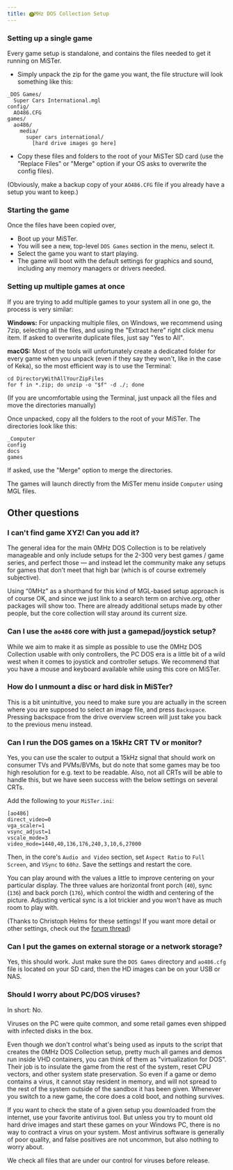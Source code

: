 ```yaml
---
title: ⓿MHz DOS Collection Setup
--- 
```


### Setting up a single game

Every game setup is standalone, and contains the files needed to get it running on MiSTer.

* Simply unpack the zip for the game you want, the file structure will look something like this:

```
_DOS Games/
  Super Cars International.mgl
config/
  AO486.CFG
games/
  ao486/
    media/
      super cars international/
        [hard drive images go here]
```

* Copy these files and folders to the root of your MiSTer SD card (use the "Replace Files" or "Merge" option if your OS asks to overwrite the config files). 

(Obviously, make a backup copy of your `AO486.CFG` file if you already have a setup you want to keep.)

### Starting the game

Once the files have been copied over, 

* Boot up your MiSTer.
* You will see a new, top-level `DOS Games` section in the menu, select it.
* Select the game you want to start playing.
* The game will boot with the default settings for graphics and sound, including any memory managers or drivers needed.

### Setting up multiple games at once

If you are trying to add multiple games to your system all in one go, the process is very similar:

**Windows:** For unpacking multiple files, on Windows, we recommend using 7zip, selecting all the files, and using the "Extract here" right click menu item. If asked to overwrite duplicate files, just say "Yes to All".

**macOS:** Most of the tools will unfortunately create a dedicated folder for every game when you unpack (even if they say they won't, like in the case of Keka), so the most efficient way is to use the Terminal:

```
cd DirectoryWithAllYourZipFiles
for f in *.zip; do unzip -o "$f" -d ./; done
````

(If you are uncomfortable using the Terminal, just unpack all the files and move the directories manually)

Once unpacked, copy all the folders to the root of your MiSTer. The directories look like this:

```
_Computer
config
docs
games
```

If asked, use the "Merge" option to merge the directories.

The games will launch directly from the MiSTer menu inside `Computer` using MGL files.

## Other questions

### I can't find game XYZ! Can you add it?

 The general idea for the main 0MHz DOS Collection is to be relatively manageable and only include setups for the 2-300 very best games / game series, and perfect those — and instead let the community make any setups for games that don’t meet that high bar (which is of course extremely subjective).
 
 Using “0MHz” as a shorthand for this kind of MGL-based setup approach is of course OK, and since we just link to a search term on archive.org, other packages will show too. There are already additional setups made by other people, but the core collection will stay around its current size.

### Can I use the `ao486` core with just a gamepad/joystick setup?

While we aim to make it as simple as possible to use the 0MHz DOS Collection usable with only controllers, the PC DOS era is a little bit of a wild west when it comes to joystick and controller setups. We recommend that you have a mouse and keyboard available while using this core on MiSTer.

### How do I unmount a disc or hard disk in MiSTer?

This is a bit unintuitive, you need to make sure you are actually in the screen where you are supposed to select an image file, and press `Backspace`. Pressing backspace from the drive overview screen will just take you back to the previous menu instead.

### Can I run the DOS games on a 15kHz CRT TV or monitor?

Yes, you can use the scaler to output a 15kHz signal that should work on consumer TVs and PVMs/BVMs, but do note that some games may be too high resolution for e.g. text to be readable. Also, not all CRTs will be able to handle this, but we have seen success with the below settings on several CRTs.

Add the following to your `MiSTer.ini`:

```
[ao486]
direct_video=0
vga_scaler=1
vsync_adjust=1
vscale_mode=3
video_mode=1440,40,136,176,240,3,10,6,27000
```

Then, in the core's `Audio and Video` section, set `Aspect Ratio` to `Full Screen`, and `VSync` to `60hz`. Save the settings and restart the core.

You can play around with the values a little to improve centering on your particular display. The three values are horizontal front porch (`40`), sync (`136`) and back porch (`176`), which control the width and centering of the picture. Adjusting vertical sync is a lot trickier and you won't have as much room to play with.

(Thanks to Christoph Helms for these settings! If you want more detail or other settings, check out the [forum thread](https://misterfpga.org/viewtopic.php?p=63332#p63332))

### Can I put the games on external storage or a network storage?

Yes, this should work. Just make sure the `DOS Games` directory and `ao486.cfg` file is located on your SD card, then the HD images can be on your USB or NAS.

### Should I worry about PC/DOS viruses?

In short: No. 

Viruses on the PC were quite common, and some retail games even shipped with infected disks in the box. 

Even though we don't control what's being used as inputs to the script that creates the 0MHz DOS Collection setup, pretty much all games and demos run inside VHD containers, you can think of them as "virtualization for DOS". Their job is to insulate the game from the rest of the system, reset CPU vectors, and other system state preservation. So even if a game or demo contains a virus, it cannot stay resident in memory, and will not spread to the rest of the system outside of the sandbox it has been given. Whenever you switch to a new game, the core does a cold boot, and nothing survives.

If you want to check the state of a given setup you downloaded from the internet, use your favorite antivirus tool. But unless you try to mount old hard drive images and start these games on your Windows PC, there is no way to contract a virus on your system. Most antivirus software is generally of poor quality, and false positives are not uncommon, but also nothing to worry about.

We check all files that are under our control for viruses before release.

<script>
        document.addEventListener("DOMContentLoaded", function () {
            // Select h3 and below
            const headings = document.querySelectorAll("h3[id], h4[id], h5[id], h6[id]");

            headings.forEach((heading) => {
                // Make the heading clickable
                heading.classList.add("clickable-heading");

                // Add a click event listener that will navigate to the anchor link
                heading.addEventListener("click", function () {
                    const slug = heading.id;
                    window.location.hash = `#${slug}`;
                });

                // Add a visual indicator (e.g., a link icon that appears on hover)
                const linkIcon = document.createElement("span");
                linkIcon.innerHTML = " 🔗";
                linkIcon.style.opacity = "0";
                linkIcon.style.transition = "opacity 0.2s";
                linkIcon.style.fontSize = "80%";

                heading.appendChild(linkIcon);

                // Show the link icon when hovering over the heading
                heading.addEventListener("mouseover", () => {
                    linkIcon.style.opacity = "1";
                });
                heading.addEventListener("mouseout", () => {
                    linkIcon.style.opacity = "0";
                });
            });
        });
</script>
